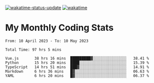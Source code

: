 [![wakatime-status-update](https://github.com/noopurphalak/noopurphalak/workflows/wakatime-status-update/badge.svg)](https://github.com/noopurphalak/noopurphalak/actions/workflows/main.yml)
[![wakatime](https://wakatime.com/badge/user/80ace140-ef40-4fdd-b8ed-f3be3d2e1aea.svg)](https://wakatime.com/@80ace140-ef40-4fdd-b8ed-f3be3d2e1aea)

# My Monthly Coding Stats

<!--START_SECTION:waka-->

```text
From: 10 April 2023 - To: 10 May 2023

Total Time: 97 hrs 5 mins

Vue.js       38 hrs 16 mins  █████████▓░░░░░░░░░░░░░░░   38.41 %
Python       15 hrs 20 mins  ████░░░░░░░░░░░░░░░░░░░░░   15.39 %
TypeScript   14 hrs 51 mins  ███▓░░░░░░░░░░░░░░░░░░░░░   14.91 %
Markdown     6 hrs 36 mins   █▓░░░░░░░░░░░░░░░░░░░░░░░   06.63 %
YAML         6 hrs 20 mins   █▓░░░░░░░░░░░░░░░░░░░░░░░   06.37 %
```

<!--END_SECTION:waka-->
